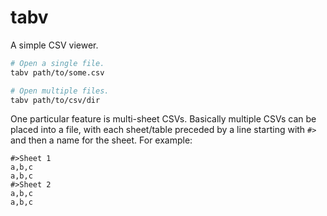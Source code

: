 # tabv

A simple CSV viewer.

```bash
# Open a single file.
tabv path/to/some.csv

# Open multiple files.
tabv path/to/csv/dir
```

One particular feature is multi-sheet CSVs. Basically multiple CSVs can be placed into a file, with each sheet/table preceded by a line starting with `#>` and then a name for the sheet. For example:

```csv
#>Sheet 1
a,b,c
a,b,c
#>Sheet 2
a,b,c
a,b,c
```
